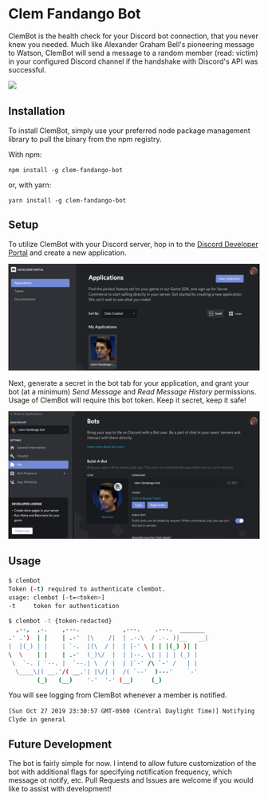# Clem Fandango Bot

ClemBot is the health check for your Discord bot connection, that you never knew you needed. Much like Alexander Graham Bell's pioneering message to Watson, ClemBot will send a message to a random member (read: victim) in your configured Discord channel if the handshake with Discord's API was successful.

![](https://i.redd.it/pmxcd1170pyz.png)

## Installation

To install ClemBot, simply use your preferred node package management library to pull the binary from the npm registry.

With npm:
```node
npm install -g clem-fandango-bot
```

or, with yarn:
```node
yarn install -g clem-fandango-bot
```

## Setup

To utilize ClemBot with your Discord server, hop in to the [Discord Developer Portal](https://discordapp.com/developers/applications/) and create a new application.

![](img/img-1.png)

Next, generate a secret in the bot tab for your application, and grant your bot (at a minimum) _Send Message_ and _Read Message History_ permissions. Usage of ClemBot will require this bot token. Keep it secret, keep it safe!

![](img/img-2.png)

## Usage

```bash
$ clembot                                                                               
Token (-t) required to authenticate clembot.
usage: clembot [-t=<token>]
-t     token for authentication
```

```bash
$ clembot -t {token-redacted}  
  ,--,  ,-.    ,---.            ,---.    .---.  _______ 
.' .')  | |    | .-'  |\    /|  | .-.\  / .-. )|__   __|
|  |(_) | |    | `-.  |(\  / |  | |-' \ | | |(_) )| |   
\  \    | |    | .-'  (_)\/  |  | |--. \| | | | (_) |   
 \  `-. | `--. |  `--.| \  / |  | |`-' /\ `-' /   | |   
  \____\|( __.'/( __.'| |\/| |  /( `--'  )---'    `-'   
        (_)   (__)    '-'  '-' (__)     (_)             
```

You will see logging from ClemBot whenever a member is notified.

`[Sun Oct 27 2019 23:30:57 GMT-0500 (Central Daylight Time)] Notifying Clyde in general`

## Future Development

The bot is fairly simple for now. I intend to allow future customization of the bot with additional flags for specifying notification frequency, which message ot notify, etc. Pull Requests and Issues are welcome if you would like to assist with development!